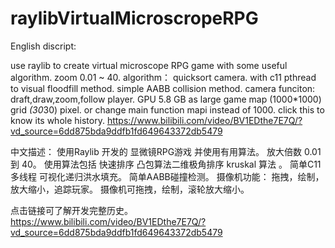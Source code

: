 # raylibVirtualMicroscropeRPG
English discript:


use raylib to create virtual microscope RPG game with some useful algorithm.
zoom 0.01 ~ 40.
algorithm： quicksort camera.
with c11 pthread to visual floodfill method.
simple AABB collision method.
camera funciton:  draft,draw,zoom,follow player.
GPU 5.8 GB as large game map (1000*1000) grid *(30*30) pixel.
or change main function mapi instead of 1000.
click this to know its whole history.
https://www.bilibili.com/video/BV1EDthe7E7Q/?vd_source=6dd875bda9ddfb1fd649643372db5479



中文描述：
使用Raylib 开发的 显微镜RPG游戏 并使用有用算法。
放大倍数 0.01 到 40。
使用算法包括 快速排序 凸包算法二维极角排序 kruskal 算法 。
简单C11多线程 可视化递归洪水填充。
简单AABB碰撞检测。
摄像机功能： 拖拽，绘制，放大缩小，追踪玩家。
摄像机可拖拽，绘制，滚轮放大缩小。

点击链接可了解开发完整历史。
https://www.bilibili.com/video/BV1EDthe7E7Q/?vd_source=6dd875bda9ddfb1fd649643372db5479
